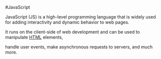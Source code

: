 #JavaScript

JavaScript (JS) is a high-level programming language that is widely used for adding interactivity and dynamic behavior to web pages. 
It runs on the client-side of web development and can be used to manipulate [HTML](/wiki/HTML) elements,
handle user events, make asynchronous requests to servers, and much more.